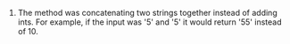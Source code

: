 1. The method was concatenating two strings together instead of adding ints. For example, if the input was '5' and '5' it would return '55' instead of 10.
   